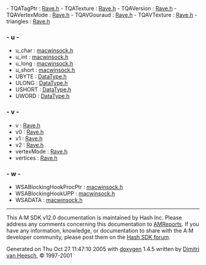 </a>
- TQATagPtr : <a href="Rave_8h.md#7eb86053655f24fdee134ba846b7f554" class="el">Rave.h</a>
- TQATexture : <a href="Rave_8h.md#5beaf91662dd1191af467f0c97bbfd5b" class="el">Rave.h</a>
- TQAVersion : <a href="Rave_8h.md#d73b82c928c7a4d6eaf2b7f4ddd0d8a0" class="el">Rave.h</a>
- TQAVertexMode : <a href="Rave_8h.md#3720fb6190a2015baa1feb54efb798fc" class="el">Rave.h</a>
- TQAVGouraud : <a href="Rave_8h.md#1a1e6505a2805c2badbc2b7dc72e1680" class="el">Rave.h</a>
- TQAVTexture : <a href="Rave_8h.md#c503a8b2ae66547d945a01930f1e9dfc" class="el">Rave.h</a>
- triangles : <a href="Rave_8h.md#817d7d587258bac88b24567b17bdda87" class="el">Rave.h</a>

### <span id="index_u" class="anchor">- u -</span>

- u_char : <a href="macwinsock_8h.md#75a82857dd7e764ea725b1058c7e91bb" class="el">macwinsock.h</a>
- u_int : <a href="macwinsock_8h.md#cc6e39cd4e6b0933050bad4144ee1ceb" class="el">macwinsock.h</a>
- u_long : <a href="macwinsock_8h.md#04a40755820b9bdaf3d256f9b9d126b8" class="el">macwinsock.h</a>
- u_short : <a href="macwinsock_8h.md#90477a3b67a3f9da199a98c216b1a77c" class="el">macwinsock.h</a>
- UBYTE : <a href="DataType_8h.md#6df7643c26cd4b455d883d8fae3d6bf1" class="el">DataType.h</a>
- ULONG : <a href="DataType_8h.md#0edad1cd854da1f522d2a35119917e84" class="el">DataType.h</a>
- USHORT : <a href="DataType_8h.md#b8627cc5bae17ed1687bb487a4d70a3e" class="el">DataType.h</a>
- UWORD : <a href="DataType_8h.md#39e2ad1a55f0dcdf5d92e82fe2e3a83d" class="el">DataType.h</a>

### <span id="index_v" class="anchor">- v -</span>

- v : <a href="Rave_8h.md#9e3669d19b675bd57058fd4664205d2a" class="el">Rave.h</a>
- v0 : <a href="Rave_8h.md#9abcde3c584628a02620bf796dee1204" class="el">Rave.h</a>
- v1 : <a href="Rave_8h.md#6654c734ccab8f440ff0825eb443dc7f" class="el">Rave.h</a>
- v2 : <a href="Rave_8h.md#1b267619c4812cc46ee281747884ca50" class="el">Rave.h</a>
- vertexMode : <a href="Rave_8h.md#414fc706229759ae1b260d979425d175" class="el">Rave.h</a>
- vertices : <a href="Rave_8h.md#eb62d795002ea5ff009cb0dadb4e1cef" class="el">Rave.h</a>

### <span id="index_w" class="anchor">- w -</span>

- WSABlockingHookProcPtr : <a href="macwinsock_8h.md#25699bcc305d0cf54b03f977fab7fde0" class="el">macwinsock.h</a>
- WSABlockingHookUPP : <a href="macwinsock_8h.md#11841f74c59ef60168fc8e35b773c569" class="el">macwinsock.h</a>
- WSADATA : <a href="macwinsock_8h.md#d049733ed0c32fd81a0a2f619991b46d" class="el">macwinsock.h</a>

------------------------------------------------------------------------

<span class="small">This A:M SDK v12.0 documentation is maintained by Hash Inc. Please address any comments concerning this documentation to [AMReports](http://www.hash.com/reports). If you have any information, knowledge, or documentation to share with the A:M developer community, please post them on the [Hash SDK forum](http://www.hash.com/forums/index.php?showforum=11).</span>

Generated on Thu Oct 27 11:47:10 2005 with [<span class="image placeholder" original-image-src="doxygen.png" original-image-title="" height="45" width="100" align="middle" border="0">doxygen</span>](http://www.doxygen.org/index.html) 1.4.5 written by [Dimitri van Heesch](mailto:dimitri@stack.nl), © 1997-2001
